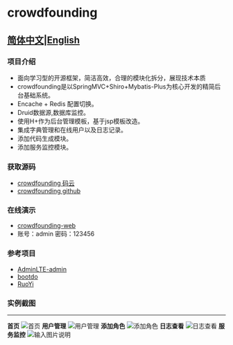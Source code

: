# crowdfounding

## [简体中文](README_ZH.md)|[English](README_es.md)
### 项目介绍
- 面向学习型的开源框架，简洁高效，合理的模块化拆分，展现技术本质
- crowdfounding是以SpringMVC+Shiro+Mybatis-Plus为核心开发的精简后台基础系统。
- Encache + Redis 配置切换。
- Druid数据源,数据库监控。
- 使用H+作为后台管理模板，基于jsp模板改造。
- 集成字典管理和在线用户以及日志记录。
- 添加代码生成模块。
- 添加服务监控模块。

### 获取源码
- [crowdfounding 码云](https://gitee.com/wayn111/crowdfounding)
- [crowdfounding github](https://github.com/wayn111/crowdfounding)

### 在线演示
- <a href="http://wayn.xin:8080/crowdfounding-web" target="_blank">crowdfounding-web</a>
- 账号：admin 密码：123456

### 参考项目
- [AdminLTE-admin](https://gitee.com/zhougaojun/KangarooAdmin/tree/master)
- [bootdo](https://gitee.com/lcg0124/bootdo)
- [RuoYi](https://gitee.com/y_project/RuoYi)

### 实例截图

-------------
__首页__
![首页](https://images.gitee.com/uploads/images/2019/0714/171521_91bc7764_1731679.png "main.png")
__用户管理__
![用户管理](https://images.gitee.com/uploads/images/2019/0714/171533_c3af9135_1731679.png "user.png")
__添加角色__
![添加角色](https://images.gitee.com/uploads/images/2019/0714/171544_8ed45408_1731679.png "role-add.png")
__日志查看__
![日志查看](https://images.gitee.com/uploads/images/2019/0714/171557_056253cd_1731679.png "log.png")
__服务监控__
![输入图片说明](https://images.gitee.com/uploads/images/2019/0719/173156_b2dc84a5_1731679.png "server.png")
